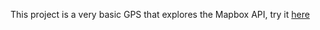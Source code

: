 This project is a very basic GPS that explores the Mapbox API, try it [here](https://chaseswedlo.github.io/gps/)